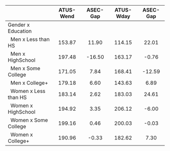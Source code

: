 
|                      |    ATUS-Wend |     ASEC-Gap |    ATUS-Wday |     ASEC-Gap |
| -------------------- | :----------: | :----------: | :----------: | :----------: |
| Gender x Education   |              |              |              |              |
| &nbsp;&nbsp;Men x Less than HS |       153.87 |        11.90 |       114.15 |        22.01 |
| &nbsp;&nbsp;Men x HighSchool |       197.48 |       -16.50 |       163.17 |        -0.76 |
| &nbsp;&nbsp;Men x Some College |       171.05 |         7.84 |       168.41 |       -12.59 |
| &nbsp;&nbsp;Men x College+ |       179.18 |         6.60 |       143.63 |         6.89 |
| &nbsp;&nbsp;Women x Less than HS |       183.14 |         2.62 |       183.03 |        24.61 |
| &nbsp;&nbsp;Women x HighSchool |       194.92 |         3.35 |       206.12 |        -6.00 |
| &nbsp;&nbsp;Women x Some College |       199.16 |         0.46 |       200.03 |        -0.03 |
| &nbsp;&nbsp;Women x College+ |       190.96 |        -0.33 |       182.62 |         7.30 |


